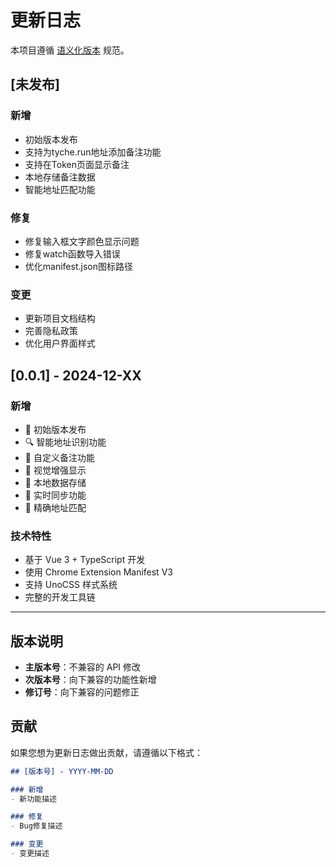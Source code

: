 # 更新日志

本项目遵循 [语义化版本](https://semver.org/lang/zh-CN/) 规范。

## [未发布]

### 新增
- 初始版本发布
- 支持为tyche.run地址添加备注功能
- 支持在Token页面显示备注
- 本地存储备注数据
- 智能地址匹配功能

### 修复
- 修复输入框文字颜色显示问题
- 修复watch函数导入错误
- 优化manifest.json图标路径

### 变更
- 更新项目文档结构
- 完善隐私政策
- 优化用户界面样式

## [0.0.1] - 2024-12-XX

### 新增
- 🎉 初始版本发布
- 🔍 智能地址识别功能
- 📝 自定义备注功能
- 🎨 视觉增强显示
- 💾 本地数据存储
- 🔄 实时同步功能
- 🎯 精确地址匹配

### 技术特性
- 基于 Vue 3 + TypeScript 开发
- 使用 Chrome Extension Manifest V3
- 支持 UnoCSS 样式系统
- 完整的开发工具链

---

## 版本说明

- **主版本号**：不兼容的 API 修改
- **次版本号**：向下兼容的功能性新增
- **修订号**：向下兼容的问题修正

## 贡献

如果您想为更新日志做出贡献，请遵循以下格式：

```markdown
## [版本号] - YYYY-MM-DD

### 新增
- 新功能描述

### 修复
- Bug修复描述

### 变更
- 变更描述
``` 